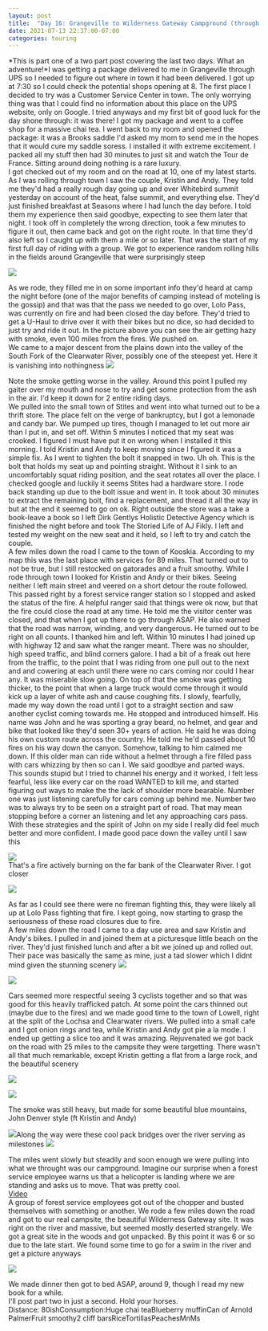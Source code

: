 ```yaml
---
layout: post
title:  "Day 16: Grangeville to Wilderness Gateway Campground (through fire and flame part 1)"
date: 2021-07-13 22:37:00-07:00
categories: touring
---
```

*This is part one of a two part post covering the last two days. What an adventure!*I was getting a package delivered to me in Grangeville through UPS so I needed to figure out where in town it had been delivered. I got up at 7:30 so I could check the potential shops opening at 8. The first place I decided to try was a Customer Service Center in town. The only worrying thing was that I could find no information about this place on the UPS website, only on Google. I tried anyways and my first bit of good luck for the day shone through: it was there! I got my package and went to a coffee shop for a massive chai tea. I went back to my room and opened the package: it was a Brooks saddle I'd asked my mom to send me in the hopes that it would cure my saddle soress. I installed it with extreme excitement. I packed all my stuff then had 30 minutes to just sit and watch the Tour de France. Sitting around doing nothing is a rare luxury.  
I got checked out of my room and on the road at 10, one of my latest starts. As I was rolling through town I saw the couple, Kristin and Andy. They told me they'd had a really rough day going up and over Whitebird summit yesterday on account of the heat, false summit, and everything else. They'd just finished breakfast at Seasons where I had lunch the day before. I told them my experience then said goodbye, expecting to see them later that night. I took off in completely the wrong direction, took a few minutes to figure it out, then came back and got on the right route. In that time they'd also left so I caught up with them a mile or so later. That was the start of my first full day of riding with a group. We got to experience random rolling hills in the fields around Grangeville that were surprisingly steep  

[![](/assets/1626241068934578-0.png)](/assets/1626241068934578-0.png)
  
As we rode, they filled me in on some important info they'd heard at camp the night before (one of the major benefits of camping instead of moteling is the gossip) and that was that the pass we needed to go over, Lolo Pass, was currently on fire and had been closed the day before. They'd tried to get a U-Haul to drive over it with their bikes but no dice, so had decided to just try and ride it out. In the picture above you can see the air getting hazy with smoke, even 100 miles from the fires. We pushed on.   
We came to a major descent from the plains down into the valley of the South Fork of the Clearwater River, possibly one of the steepest yet. Here it is vanishing into nothingness
[![](/assets/1626241064163371-1.png)](/assets/1626241064163371-1.png)
  
Note the smoke getting worse in the valley. Around this point I pulled my gaiter over my mouth and nose to try and get some protection from the ash in the air. I'd keep it down for 2 entire riding days.  
We pulled into the small town of Stites and went into what turned out to be a thrift store. The place felt on the verge of bankruptcy, but I got a lemonade and candy bar. We pumped up tires, though I managed to let out more air than I put in, and set off. Within 5 minutes I noticed that my seat was crooked. I figured I must have put it on wrong when I installed it this morning. I told Kristin and Andy to keep moving since I figured it was a simple fix. As I went to tighten the bolt it snapped in two. Uh oh. This is the bolt that holds my seat up and pointing straight. Without it I sink to an uncomfortably squat riding position, and the seat rotates all over the place. I checked google and luckily it seems Stites had a hardware store. I rode back standing up due to the bolt issue and went in. It took about 30 minutes to extract the remaining bolt, find a replacement, and thread it all the way in but at the end it seemed to go on ok. Right outside the store was a take a book-leave a book so I left Dirk Gentlys Holistic Detective Agency which is finished the night before and took The Storied Life of AJ Fikly. I left and tested my weight on the new seat and it held, so I left to try and catch the couple.  
A few miles down the road I came to the town of Kooskia. According to my map this was the last place with services for 89 miles. That turned out to not be true, but I still restocked on gatorades and a fruit smoothy. While I rode through town I looked for Kristin and Andy or their bikes. Seeing neither I left main street and veered on a short detour the route followed. This passed right by a forest service ranger station so I stopped and asked the status of the fire. A helpful ranger said that things were ok now, but that the fire could close the road at any time. He told me the visitor center was closed, and that when I got up there to go through ASAP. He also warned that the road was narrow, winding, and very dangerous. He turned out to be right on all counts. I thanked him and left. Within 10 minutes I had joined up with highway 12 and saw what the ranger meant. There was no shoulder, high speed traffic, and blind corners galore. I had a bit of a freak out here from the traffic, to the point that I was riding from one pull out to the next and and cowering at each until there were no cars coming nor could I hear any. It was miserable slow going. On top of that the smoke was getting thicker, to the point that when a large truck would come through it would kick up a layer of white ash and cause coughing fits. I slowly, fearfully, made my way down the road until I got to a straight section and saw another cyclist coming towards me. He stopped and introduced himself. His name was John and he was sporting a gray beard, no helmet, and gear and bike that looked like they'd seen 30+ years of action. He said he was doing his own custom route across the country. He told me he'd passed about 10 fires on his way down the canyon. Somehow, talking to him calmed me down. If this older man can ride without a helmet through a fire filled pass with cars whizzing by then so can I. We said goodbye and parted ways. This sounds stupid but I tried to channel his energy and it worked, I felt less fearful, less like every car on the road WANTED to kill me, and started figuring out ways to make the the lack of shoulder more bearable. Number one was just listening carefully for cars coming up behind me. Number two was to always try to be seen on a straight part of road. That may mean stopping before a corner an listening and let any approaching cars pass. With these strategies and the spirit of John on my side I really did feel much better and more confident. I made good pace down the valley until I saw this  

[![](/assets/1626241058824883-2.png)](/assets/1626241058824883-2.png)  
That's a fire actively burning on the far bank of the Clearwater River. I got closer  

[![](/assets/1626241053588334-3.png)](/assets/1626241053588334-3.png)
  
As far as I could see there were no fireman fighting this, they were likely all up at Lolo Pass fighting that fire. I kept going, now starting to grasp the seriousness of these road closures due to fire.  
A few miles down the road I came to a day use area and saw Kristin and Andy's bikes. I pulled in and joined them at a picturesque little beach on the river. They'd just finished lunch and after a bit we joined up and rolled out. Their pace was basically the same as mine, just a tad slower which I didnt mind given the stunning scenery
[![](/assets/1626241046236787-4.png)](/assets/1626241046236787-4.png)

[![](/assets/1626241030393866-5.png)](/assets/1626241030393866-5.png)
  
Cars seemed more respectful seeing 3 cyclists together and so that was good for this heavily trafficked patch. At some point the cars thinned out (maybe due to the fires) and we made good time to the town of Lowell, right at the split of the Lochsa and Clearwater rivers. We pulled into a small cafe and I got onion rings and tea, while Kristin and Andy got pie a la mode. I ended up getting a slice too and it was amazing. Rejuvenated we got back on the road with 25 miles to the campsite they were targetting. There wasn't all that much remarkable, except Kristin getting a flat from a large rock, and the beautiful scenery  

[![](/assets/1626241024259972-6.png)](/assets/1626241024259972-6.png)

[![](/assets/1626241017443106-7.png)](/assets/1626241017443106-7.png)
  
The smoke was still heavy, but made for some beautiful blue mountains, John Denver style (ft Kristin and Andy)  

[![](/assets/1626240747463617-8.png)](/assets/1626240747463617-8.png)Along the way were these cool pack bridges over the river serving as milestones
[![](/assets/1626240734384270-9.png)](/assets/1626240734384270-9.png)
  
The miles went slowly but steadily and soon enough we were pulling into what we throught was our campground. Imagine our surprise when a forest service employee warns us that a helicopter is landing where we are standing and asks us to move. That was pretty cool.  
[Video](https://youtu.be/YoiHtv4EEjo)  
A group of forest service employees got out of the chopper and busted themselves with something or another. We rode a few miles down the road and got to our real campsite, the beautiful Wilderness Gateway site. It was right on the river and massive, but seemed mostly deserted strangely. We got a great site in the woods and got unpacked. By this point it was 6 or so due to the late start. We found some time to go for a swim in the river and get a picture anyways  

[![](/assets/1626240675216924-10.png)](/assets/1626240675216924-10.png)
  
We made dinner then got to bed ASAP, around 9, though I read my new book for a while.  
I'll post part two in just a second. Hold your horses.  
Distance: 80ishConsumption:Huge chai teaBlueberry muffinCan of Arnold PalmerFruit smoothy2 cliff barsRiceTortillasPeachesMnMs
